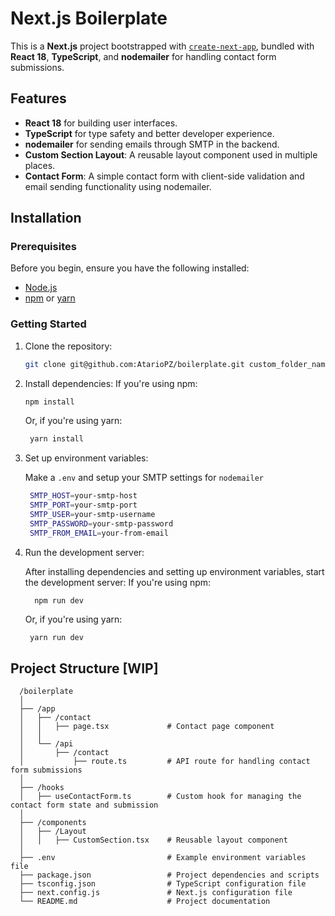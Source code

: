 # Next.js Boilerplate

This is a **Next.js** project bootstrapped with [`create-next-app`](https://nextjs.org/docs/app/api-reference/cli/create-next-app), bundled with **React 18**, **TypeScript**, and **nodemailer** for handling contact form submissions.

## Features

- **React 18** for building user interfaces.
- **TypeScript** for type safety and better developer experience.
- **nodemailer** for sending emails through SMTP in the backend.
- **Custom Section Layout**: A reusable layout component used in multiple places.
- **Contact Form**: A simple contact form with client-side validation and email sending functionality using nodemailer.

## Installation

### Prerequisites

Before you begin, ensure you have the following installed:

- [Node.js](https://nodejs.org/)
- [npm](https://www.npmjs.com/) or [yarn](https://yarnpkg.com/)

### Getting Started

1. Clone the repository:

   ```bash
   git clone git@github.com:AtarioPZ/boilerplate.git custom_folder_name

2. Install dependencies:
If you're using npm:

    ```bash
    npm install
    ``` 
   Or, if you're using yarn:
   ```bash
    yarn install
    ```
   
3. Set up environment variables:

   Make a ```.env``` and setup your SMTP settings for ```nodemailer```

   ```bash
    SMTP_HOST=your-smtp-host
    SMTP_PORT=your-smtp-port
    SMTP_USER=your-smtp-username
    SMTP_PASSWORD=your-smtp-password
    SMTP_FROM_EMAIL=your-from-email
   ```

4. Run the development server:
   
   After installing dependencies and setting up environment variables, start the development server:
   If you're using npm:
   ```
     npm run dev
   ```
   Or, if you're using yarn:
   ```bash
    yarn run dev
    ```

## Project Structure [WIP]

  ```
    /boilerplate
    │
    ├── /app
    │   ├── /contact
    │   │   ├── page.tsx             # Contact page component
    │   │
    │   └── /api
    │       ├── /contact
    │           ├── route.ts         # API route for handling contact form submissions
    │
    ├── /hooks
    │   ├── useContactForm.ts        # Custom hook for managing the contact form state and submission
    │
    ├── /components
    │   ├── /Layout
    │   │   ├── CustomSection.tsx    # Reusable layout component
    │
    ├── .env                         # Example environment variables file
    ├── package.json                 # Project dependencies and scripts
    ├── tsconfig.json                # TypeScript configuration file
    ├── next.config.js               # Next.js configuration file
    └── README.md                    # Project documentation

  ```
